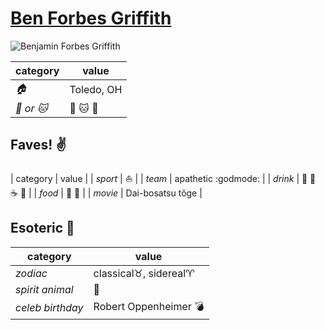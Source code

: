 # [Ben Forbes Griffith](https://github.com/Epicurean306)

![Benjamin Forbes Griffith](https://avatars3.githubusercontent.com/u/11682684?v=3&s=460)

| category | value |
|-----------|-------|
| _:house:_ | Toledo, OH |
| _:dog: or :cat:_ | :dog: :cat: :dragon: |

## Faves! :v:

| category | value |
| _sport_  | :sailboat: |
| _team_   | apathetic :godmode: |
| _drink_  | :beer: :wine_glass: :coffee: :tea: |
| _food_   | :sushi: :meat_on_bone: |
| _movie_  | Dai-bosatsu tôge |

## Esoteric :crystal_ball:

| category | value |
|----------|-------|
| _zodiac_ | classical:taurus:, sidereal:aries: |
| _spirit animal_ | :dragon_face: |
| _celeb birthday_ | Robert Oppenheimer :bomb: |
